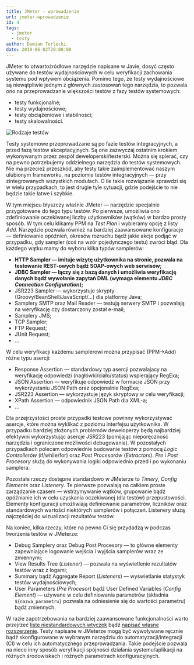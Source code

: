 ```yaml
---
title: JMeter - wprowadzenie
url: jmeter-wprowadzenie
id: 4
tags:
  - jmeter
  - testy
author: Damian Terlecki
date: 2019-06-02T20:00:00
---
```


JMeter to otwartoźródłowe narzędzie napisane w Javie, dosyć często używane do testów wydajnościowych w celu weryfikacji zachowania systemu pod wpływem obciążenia. Pomimo tego, że testy wydajnościowe są niewątpliwie jednym z głównych zastosowań tego narzędzia, to pozwala ono na przeprowadzanie większości testów z fazy testów systemowych:
- testy funkcjonalne;
- testy wydajnościowe;
- testy obciążeniowe i stabilności;
- testy skalowalności.

<img style="background: white" src="/img/hq/testy-systemowe.png" alt="Rodzaje testów" title="Typy testów">

Testy systemowe przeprowadzane są po fazie testów integracyjnych, a przed fazą testów akceptacyjnych. Są one zazwyczaj ostatnim krokiem wykonywanym przez zespół deweloperski/testerski. Można się spierać, czy na pewno potrzebujemy oddzielnego narzędzia do testów systemowych. Nie ma przecież przeszkód, aby testy takie zaimplementować naszym ulubionym frameworku, na poziomie testów integracyjnych — przy zintegrowanych wszystkich modułach. O ile takie rozwiązanie sprawdzi się w wielu przypadkach, to jest drugie tyle sytuacji, gdzie podejście to nie będzie takie łatwe i szybkie.

W tym miejscu błyszczy właśnie JMeter — narzędzie specjalnie przygotowane do tego typu testów. Po pierwsze, umożliwia ono zdefiniowanie oczekiwanej liczby użytkowników (wątków) w bardzo prosty sposób. W tym celu klikamy PPM na *Test Plan* i wybieramy opcję z listy *Add*. Narzędzie pozwala również na bardziej zaawansowane konfiguracje — definiowanie opóźnień, okresów rozruchu bądź jakie akcje podjąć w przypadku, gdy sampler (coś na wzór pojedynczego testu) zwróci błąd. Dla każdego wątku mamy do wyboru kilka typów samplerów:
- **HTTP Sampler — imituje wizytę użytkownika na stronie, pozwala na testowanie REST-owych bądź SOAP-owych web serwisów;**
- **JDBC Sampler — łączy się z bazą danych i umożliwia weryfikację danych bądź wywołanie zapytań DML (wymaga elementu *JDBC Connection Configuration*);**
- JSR223 Sampler — wykorzystuje skrypty (Groovy/BeanShell/JavaScript/…) dla platformy Java;
- Samplery SMTP oraz Mail Reader — testują serwery SMTP i pozwalają na weryfikację czy dostarczony został e-mail;
- Samplery JMS;
- TCP Sampler;
- FTP Request;
- JUnit Request;
- …

W celu weryfikacji każdemu samplerowi można przypisać (PPM->*Add*) różne typu asercji:
- Response Assertion — standardowy typ asercji pozwalajacy na weryfikację odpowiedzi (nagłówki/ciało/status) wspierający RegExa;
- JSON Assertion — weryfikuje odpowiedź w formacie JSON przy wykorzystaniu JSON Path oraz opcjonalnie RegExa;
- JSR223 Assertion — wykorzystuje język skryptowy w celu weryfikacji;
- XPath Assertion — odpowiednik JSON Path dla XML-a;
- …

Dla przejrzystości proste przypadki testowe powinny wykorzystywać asercje, które można wyklikać z poziomu interfejsu użytkownika. W przypadku bardziej złożonych problemów deweloperzy będą najbardziej efektywni wykorzystując asercje JSR223 (pomijając nieporęczność narzędzia i ograniczone możliwości debugowania). W pozostałych przypadkach polecam odpowiednie budowanie testów z pomocą *Logic Controllerów* (if/while/for) oraz *Post Procesorów* (*Extractors*). *Pre* i *Post Procesory* służą do wykonywania logiki odpowiednio przed i po wykonaniu samplera.

Pozostałe rzeczy dostępne standardowo w JMeterze to *Timery*, *Config Elements* oraz *Listenery*. Te pierwsze pozwalają na całkiem proste zarządzanie czasem — wstrzymywanie wątków, grupowanie bądź opóźnianie ich w celu uzyskania oczekiwanej (dla testów) przepustowości. Elementy konfiguracji umożliwiają definiowanie parametrów, liczników oraz standardowych wartości niektórych samplerów i połączeń. Listenery służą najczęściej do wizualizacji rezultatów testów.

Na koniec, kilka rzeczy, które na pewno Ci się przydadzą w podczas tworzenia testów w JMeterze:
- Debug Samplery oraz Debug Post Procesory — to główne elementy zapewniające logowanie wejścia i wyjścia samplerów wraz ze zmiennymi;
- View Results Tree (*Listener*) — pozwala na wyświetlenie rezultatów testów wraz z logami;
- Summary bądź Aggregate Report (*Listeners*) — wyświetlanie statystyk testów wydajnościowych;
- User Parameters (*Pre Procesor*) bądź User Defined Variables (*Config Element*) — używane w celu definiowania parametrów (składnia `${nazwa_parametru}` pozwala na odniesienie się do wartości parametru) bądź zmiennych.

W razie zapotrzebowania na bardziej zaawansowane funkcjonalności warto przejrzeć [listę niestandardowych wtyczek](https://jmeter-plugins.org/) bądź [napisać własne rozszerzenie](https://jmeter.apache.org/usermanual/jmeter_tutorial.html). Testy napisane w JMeterze mogą być wywoływane ręcznie bądź skonfigurowane w wybranym narzędziu do automatyzacji/integracji (CI) w celu ich automatycznego przeprowadzania. Takie podejście pozwala na nieco inny sposób weryfikacji spójności działania systemu/aplikacji na różnych środowiskach i różnych parametrach konfiguracyjnych.